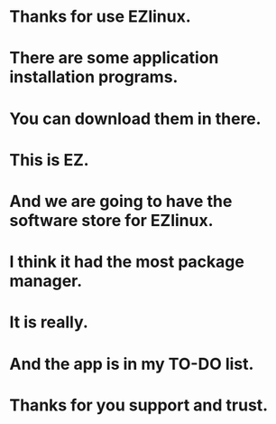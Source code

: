 # Thanks for use EZlinux.
# There are some application installation programs.
# You can download them in there.
# This is EZ.
# And we are going to have the software store for EZlinux.
# I think it had the most package manager.
# It is really.
# And the app is in my TO-DO list.
# Thanks for you support and trust.
